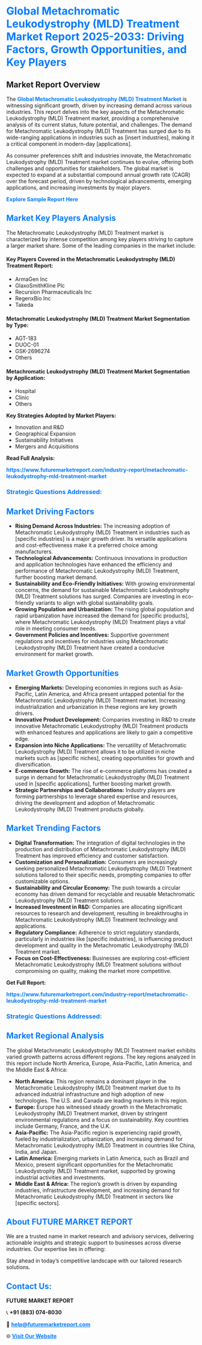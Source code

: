 <h1 style="color: #007BFF;">Global Metachromatic Leukodystrophy (MLD) Treatment Market Report 2025-2033: Driving Factors, Growth Opportunities, and Key Players</h1>

<section id="overview">
<h2>Market Report Overview</h2>
<p>The <a href="https://www.futuremarketreport.com/industry-report/metachromatic-leukodystrophy-mld-treatment-market" style="color: #007BFF; text-decoration: none;"><strong>Global Metachromatic Leukodystrophy (MLD) Treatment Market</strong></a> is witnessing significant growth, driven by increasing demand across various industries. This report delves into the key aspects of the Metachromatic Leukodystrophy (MLD) Treatment market, providing a comprehensive analysis of its current status, future potential, and challenges. The demand for Metachromatic Leukodystrophy (MLD) Treatment has surged due to its wide-ranging applications in industries such as [insert industries], making it a critical component in modern-day [applications].</p>
<p>As consumer preferences shift and industries innovate, the Metachromatic Leukodystrophy (MLD) Treatment market continues to evolve, offering both challenges and opportunities for stakeholders. The global market is expected to expand at a substantial compound annual growth rate (CAGR) over the forecast period, driven by technological advancements, emerging applications, and increasing investments by major players.</p>
</section>

<section id="overview">
<p><a href="https://www.futuremarketreport.com/request-sample/reportId=54596" style="color: #007BFF; text-decoration: none;"><strong>Explore Sample Report Here</strong></a></p>
</section>

<section id="key-players">
<h2 style="color: #007BFF;">Market Key Players Analysis</h2>
<p>The Metachromatic Leukodystrophy (MLD) Treatment market is characterized by intense competition among key players striving to capture a larger market share. Some of the leading companies in the market include:</p>
<h4>Key Players Covered in the Metachromatic Leukodystrophy (MLD) Treatment Report:</h4>
<ul><li>ArmaGen Inc</li><li>GlaxoSmithKline Plc</li><li>Recursion Pharmaceuticals Inc</li><li>RegenxBio Inc</li><li>Takeda</li></ul>
<h4>Metachromatic Leukodystrophy (MLD) Treatment Market Segmentation by Type:</h4>
<ul><li>AGT-183</li><li>DUOC-01</li><li>GSK-2696274</li><li>Others</li></ul>

<h4>Metachromatic Leukodystrophy (MLD) Treatment Market Segmentation by Application:</h4>
<ul><li>Hospital</li><li>Clinic</li><li>Others</li></ul>
<p><strong>Key Strategies Adopted by Market Players:</strong></p>
<ul>
<li>Innovation and R&D</li>
<li>Geographical Expansion</li>
<li>Sustainability Initiatives</li>
<li>Mergers and Acquisitions</li>
</ul>
</section>

<section>
<p><strong>Read Full Analysis: </strong></p><a href="https://www.futuremarketreport.com/industry-report/metachromatic-leukodystrophy-mld-treatment-market" style="color: #007BFF; text-decoration: none;"><strong>https://www.futuremarketreport.com/industry-report/metachromatic-leukodystrophy-mld-treatment-market</strong></a>
<h3 style="color: #007BFF;">Strategic Questions Addressed:</h3>
</section>

<section id="driving-factors">
<h2 style="color: #007BFF;">Market Driving Factors</h2>
<ul>
<li><strong>Rising Demand Across Industries:</strong> The increasing adoption of Metachromatic Leukodystrophy (MLD) Treatment in industries such as [specific industries] is a major growth driver. Its versatile applications and cost-effectiveness make it a preferred choice among manufacturers.</li>
<li><strong>Technological Advancements:</strong> Continuous innovations in production and application technologies have enhanced the efficiency and performance of Metachromatic Leukodystrophy (MLD) Treatment, further boosting market demand.</li>
<li><strong>Sustainability and Eco-Friendly Initiatives:</strong> With growing environmental concerns, the demand for sustainable Metachromatic Leukodystrophy (MLD) Treatment solutions has surged. Companies are investing in eco-friendly variants to align with global sustainability goals.</li>
<li><strong>Growing Population and Urbanization:</strong> The rising global population and rapid urbanization have increased the demand for [specific products], where Metachromatic Leukodystrophy (MLD) Treatment plays a vital role in meeting consumer needs.</li>
<li><strong>Government Policies and Incentives:</strong> Supportive government regulations and incentives for industries using Metachromatic Leukodystrophy (MLD) Treatment have created a conducive environment for market growth.</li>
</ul>
</section>

<section id="growth-opportunities">
<h2 style="color: #007BFF;">Market Growth Opportunities</h2>
<ul>
<li><strong>Emerging Markets:</strong> Developing economies in regions such as Asia-Pacific, Latin America, and Africa present untapped potential for the Metachromatic Leukodystrophy (MLD) Treatment market. Increasing industrialization and urbanization in these regions are key growth drivers.</li>
<li><strong>Innovative Product Development:</strong> Companies investing in R&D to create innovative Metachromatic Leukodystrophy (MLD) Treatment products with enhanced features and applications are likely to gain a competitive edge.</li>
<li><strong>Expansion into Niche Applications:</strong> The versatility of Metachromatic Leukodystrophy (MLD) Treatment allows it to be utilized in niche markets such as [specific niches], creating opportunities for growth and diversification.</li>
<li><strong>E-commerce Growth:</strong> The rise of e-commerce platforms has created a surge in demand for Metachromatic Leukodystrophy (MLD) Treatment used in [specific applications], further boosting market growth.</li>
<li><strong>Strategic Partnerships and Collaborations:</strong> Industry players are forming partnerships to leverage shared expertise and resources, driving the development and adoption of Metachromatic Leukodystrophy (MLD) Treatment products globally.</li>
</ul>
</section>

<section id="trending-factors">
<h2 style="color: #007BFF;">Market Trending Factors</h2>
<ul>
<li><strong>Digital Transformation:</strong> The integration of digital technologies in the production and distribution of Metachromatic Leukodystrophy (MLD) Treatment has improved efficiency and customer satisfaction.</li>
<li><strong>Customization and Personalization:</strong> Consumers are increasingly seeking personalized Metachromatic Leukodystrophy (MLD) Treatment solutions tailored to their specific needs, prompting companies to offer customizable options.</li>
<li><strong>Sustainability and Circular Economy:</strong> The push towards a circular economy has driven demand for recyclable and reusable Metachromatic Leukodystrophy (MLD) Treatment solutions.</li>
<li><strong>Increased Investment in R&D:</strong> Companies are allocating significant resources to research and development, resulting in breakthroughs in Metachromatic Leukodystrophy (MLD) Treatment technology and applications.</li>
<li><strong>Regulatory Compliance:</strong> Adherence to strict regulatory standards, particularly in industries like [specific industries], is influencing product development and quality in the Metachromatic Leukodystrophy (MLD) Treatment market.</li>
<li><strong>Focus on Cost-Effectiveness:</strong> Businesses are exploring cost-efficient Metachromatic Leukodystrophy (MLD) Treatment solutions without compromising on quality, making the market more competitive.</li>
</ul>
</section>

<section>
<p><strong>Get Full Report: </strong></p><a href="https://www.futuremarketreport.com/industry-report/metachromatic-leukodystrophy-mld-treatment-market" style="color: #007BFF; text-decoration: none;"><strong>https://www.futuremarketreport.com/industry-report/metachromatic-leukodystrophy-mld-treatment-market</strong></a>
<h3 style="color: #007BFF;">Strategic Questions Addressed:</h3>
</section>


<section id="regional-analysis">
<h2 style="color: #007BFF;">Market Regional Analysis</h2>
<p>The global Metachromatic Leukodystrophy (MLD) Treatment market exhibits varied growth patterns across different regions. The key regions analyzed in this report include North America, Europe, Asia-Pacific, Latin America, and the Middle East & Africa:</p>
<ul>
<li><strong>North America:</strong> This region remains a dominant player in the Metachromatic Leukodystrophy (MLD) Treatment market due to its advanced industrial infrastructure and high adoption of new technologies. The U.S. and Canada are leading markets in this region.</li>
<li><strong>Europe:</strong> Europe has witnessed steady growth in the Metachromatic Leukodystrophy (MLD) Treatment market, driven by stringent environmental regulations and a focus on sustainability. Key countries include Germany, France, and the U.K.</li>
<li><strong>Asia-Pacific:</strong> The Asia-Pacific region is experiencing rapid growth, fueled by industrialization, urbanization, and increasing demand for Metachromatic Leukodystrophy (MLD) Treatment in countries like China, India, and Japan.</li>
<li><strong>Latin America:</strong> Emerging markets in Latin America, such as Brazil and Mexico, present significant opportunities for the Metachromatic Leukodystrophy (MLD) Treatment market, supported by growing industrial activities and investments.</li>
<li><strong>Middle East & Africa:</strong> The region’s growth is driven by expanding industries, infrastructure development, and increasing demand for Metachromatic Leukodystrophy (MLD) Treatment in sectors like [specific sectors].</li>
</ul>
</section>

<footer>
<h2 style="color: #007BFF;">About FUTURE MARKET REPORT</h2>
<p>We are a trusted name in market research and advisory services, delivering actionable insights and strategic support to businesses across diverse industries. Our expertise lies in offering:</p>

<p>Stay ahead in today’s competitive landscape with our tailored research solutions.</p>

<h2 style="color: #007BFF;">Contact Us:</h2>
<p><strong>FUTURE MARKET REPORT</strong></p>
<p>📞 <strong>+91 (883) 074-8030</strong></p>
<p>📧 <strong><a href="mailto:help@futuremarketreport.com" style="color: #007BFF;">help@futuremarketreport.com</a></strong></p>
<p>🌐 <strong><a href="https://www.futuremarketreport.com/" style="color: #007BFF;">Visit Our Website</a></strong></p>
</footer>
